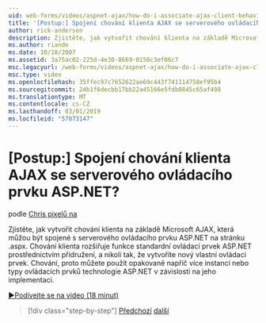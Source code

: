 ```yaml
---
uid: web-forms/videos/aspnet-ajax/how-do-i-associate-ajax-client-behavior-with-an-aspnet-server-control
title: '[Postup:] Spojení chování klienta AJAX se serverového ovládacího prvku ASP.NET? | Dokumenty Microsoft'
author: rick-anderson
description: Zjistěte, jak vytvořit chování klienta na základě Microsoft AJAX, která můžou být spojené s serverového ovládacího prvku ASP.NET na stránku .aspx. Chování klienta e...
ms.author: riande
ms.date: 10/18/2007
ms.assetid: 3a75ac02-225d-4e30-8669-0156c3ef06c7
msc.legacyurl: /web-forms/videos/aspnet-ajax/how-do-i-associate-ajax-client-behavior-with-an-aspnet-server-control
msc.type: video
ms.openlocfilehash: 35ffec97c7652622ae69c443f741114758ef95b4
ms.sourcegitcommit: 24b1f6decbb17bb22a45166e5fdb0845c65af498
ms.translationtype: MT
ms.contentlocale: cs-CZ
ms.lasthandoff: 03/01/2019
ms.locfileid: "57073147"
---
```

<a name="how-do-i-associate-ajax-client-behavior-with-an-aspnet-server-control"></a>[Postup:] Spojení chování klienta AJAX se serverového ovládacího prvku ASP.NET?
====================
podle [Chris pixelů na](https://twitter.com/chrispels)

Zjistěte, jak vytvořit chování klienta na základě Microsoft AJAX, která můžou být spojené s serverového ovládacího prvku ASP.NET na stránku .aspx. Chování klienta rozšiřuje funkce standardní ovládací prvek ASP.NET prostřednictvím přidružení, a nikoli tak, že vytvoříte nový vlastní ovládací prvek. Chování, proto můžete použít opakovaně napříč více instancí nebo typy ovládacích prvků technologie ASP.NET v závislosti na jeho implementaci.

[&#9654;Podívejte se na video (18 minut)](https://channel9.msdn.com/Blogs/ASP-NET-Site-Videos/how-do-i-associate-ajax-client-behavior-with-an-aspnet-server-control)

> [!div class="step-by-step"]
> [Předchozí](how-do-i-build-custom-server-controls-that-work-with-or-without-aspnet-ajax.md)
> [další](how-do-i-retrieve-values-from-server-side-ajax-controls.md)

